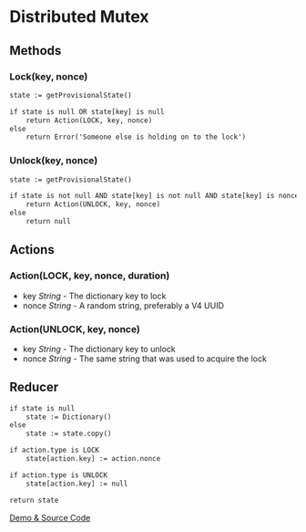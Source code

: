 # Distributed Mutex

## Methods

### Lock(key, nonce)

```txt
state := getProvisionalState()

if state is null OR state[key] is null
	return Action(LOCK, key, nonce)
else
	return Error('Someone else is holding on to the lock')
```

### Unlock(key, nonce)

```txt
state := getProvisionalState()

if state is not null AND state[key] is not null AND state[key] is nonce
	return Action(UNLOCK, key, nonce)
else
	return null
```

## Actions

### Action(LOCK, key, nonce, duration)

* key *String* - The dictionary key to lock
* nonce *String* - A random string, preferably a V4 UUID

### Action(UNLOCK, key, nonce)

* key *String* - The dictionary key to unlock
* nonce *String* - The same string that was used to acquire the lock

## Reducer

```txt
if state is null
	state := Dictionary()
else
	state := state.copy()

if action.type is LOCK
	state[action.key] := action.nonce

if action.type is UNLOCK
	state[action.key] := null

return state
```

[Demo & Source Code](https://github.com/ben-ng/mutex-js)

